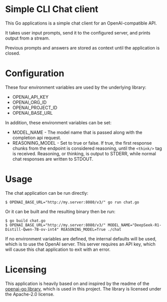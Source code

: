 # Simple CLI Chat client

This Go applications is a simple chat client for an OpenAI-compatible API.

It takes user input prompts, send it to the configured server, and prints output from a stream.

Previous prompts and answers are stored as context until the application is closed.

# Configuration

These four environment variables are used by the underlying library:

* OPENAI_API_KEY
* OPENAI_ORG_ID
* OPENAI_PROJECT_ID
* OPENAI_BASE_URL

In addition, these environment variables can be set:

* MODEL_NAME - The model name that is passed along with the completion api request.
* REASONING_MODEL - Set to true or false. If true, the first response chunks from the endpoint is considered reasoning, until the `<think/>` tag is received.
  Reasoning, or thinking, is output to STDERR, while normal chat responses are written to STDOUT.  

# Usage

The chat application can be run directly:
```
$ OPENAI_BASE_URL="http://my.server:8080/v3/" go run chat.go 
```

Or it can be built and the resulting binary then be run:
```
$ go build chat.go 
$ OPENAI_BASE_URL="http://my.server:8080/v3/" MODEL_NAME="DeepSeek-R1-Distill-Qwen-7B-ov-int4" REASONING_MODEL=True ./chat 
```

If no environment variables are defined, the internal defaults will be used, which is to use the OpenAI server.
This server requires an API key, which will cause this chat application to exit with an error.

# Licensing

This application is heavily based on and inspired by the readme of
the [openai-go library](https://github.com/openai/openai-go), which is used in this project.
The library is licensed under the Apache-2.0 license. 
